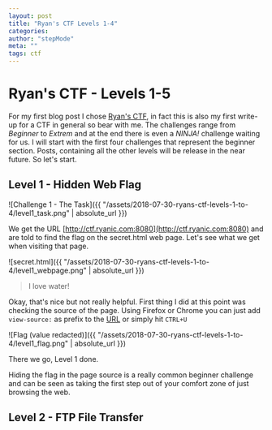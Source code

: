 ```yaml
---
layout: post
title: "Ryan's CTF Levels 1-4"
categories:
author: "stepMode"
meta: ""
tags: ctf
---
```

# Ryan's CTF - Levels 1-5

For my first blog post I chose [Ryan's CTF](http://ctf.ryanic.com/), in fact this is also my first write-up for a CTF in general so bear with me. The challenges range from *Beginner* to *Extrem* and at the end there is even a *NINJA!* challenge waiting for us. I will start with the first four challenges that represent the beginner section. Posts, containing all the other levels will be release in the near future. So let's start.

## Level 1 - Hidden Web Flag

![Challenge 1 - The Task]({{ "/assets/2018-07-30-ryans-ctf-levels-1-to-4/level1_task.png" | absolute_url }})

We get the URL  [http://ctf.ryanic.com:8080](http://ctf.ryanic.com:8080) and are told to find the flag on the secret.html web page. Let's see what we get when visiting that page.

![secret.html]({{ "/assets/2018-07-30-ryans-ctf-levels-1-to-4/level1_webpage.png" | absolute_url }})

> I love water!

Okay, that's nice but not really helpful. First thing I did at this point was checking the source of the page. Using Firefox or Chrome you can just add `view-source:` as prefix to the [URL](http://ctf.ryanic.com:8080/secret.html) or simply hit `CTRL+U`

![Flag (value redacted)]({{ "/assets/2018-07-30-ryans-ctf-levels-1-to-4/level1_flag.png" | absolute_url }})

There we go, Level 1 done.

Hiding the flag in the page source is a really common beginner challenge and can be seen as taking the first step out of your comfort zone of just browsing the web.

## Level 2 - FTP File Transfer

